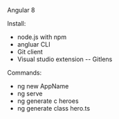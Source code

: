 Angular 8

Install:
- node.js with npm
- angluar CLI
- Git client
- Visual studio extension 
-- Gitlens

Commands:
- ng new AppName
- ng serve
- ng generate c heroes
- ng generate class hero.ts



 